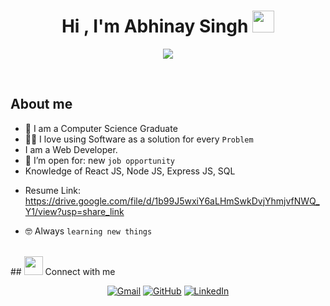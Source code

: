 <!-- ### Hi there  ,✋ Abhinay Singh Katheria -->

<!--
**abhinay9601/abhinay9601** is a ✨ _special_ ✨ repository because its `README.md` (this file) appears on your GitHub profile.

Here are some ideas to get you started:

- 🔭 I’m currently working on ...
- 🌱 I’m currently learning ...
- 👯 I’m looking to collaborate on ...
- 🤔 I’m looking for help with ...
- 💬 Ask me about ...
- 📫 How to reach me: ...
- 😄 Pronouns: ...
- ⚡ Fun fact: ...
-->

<h1 align="center">Hi , I'm Abhinay Singh <img src="https://media.giphy.com/media/hvRJCLFzcasrR4ia7z/giphy.gif" width="35"></h1>
<p align="center">
  <a href="https://github.com/DenverCoder1/readme-typing-svg"><img src="https://readme-typing-svg.herokuapp.com?lines=Computer+Science+Graduate;Web+Developer;React+JS+Developer;Competitive+Programmer;Always%20learning%20new%20things&center=true&width=500&height=50"></a>
</p>


<br>
<!-- 
<p align="center"> 
	<img src="https://komarev.com/ghpvc/?username=RIKI-05&label=Profile%20views&color=0e75b6&style=plastic" alt="7oSkaaa" /> 
	<a href = "https://commits.top/india.html" target="_blank">
		<img src="https://enfsgag3ayy6w9q.m.pipedream.net/&style=plastic" alt="7oSkaaa" target="_blank"/> 
	</a>
</p> -->


##   About me
- :school: I am a Computer Science Graduate
- :technologist: I love using Software as a solution for every `Problem`
- I am a Web Developer.
- :thinking: I’m open for:  new `job opportunity`
- Knowledge of React JS, Node JS, Express JS, SQL
<!-- -  this is [MY RESUME](https://drive.google.com/file/d/1gdiny_4f5TVbSdfyAQxokLMMrBTi054P/view?usp=sharing). -->
- Resume Link: https://drive.google.com/file/d/1b99J5wxiY6aLHmSwkDvjYhmjvfNWQ_Y1/view?usp=share_link

- :nerd_face: Always `learning new things`

<br>
## <img src="https://media.giphy.com/media/iY8CRBdQXODJSCERIr/giphy.gif" width="30px"> Connect with me
<p align="center">
	<a href="mailto:abhinaysingh372@gmail.com"><img img src="https://img.shields.io/badge/gmail-%23EA4335.svg?style=plastic&logo=gmail&logoColor=white" alt="Gmail"/></a>
	<a href="https://github.com/abhinay9601"><img src="https://img.shields.io/badge/github-%23181717.svg?style=plastic&logo=github&logoColor=white" alt="GitHub"/></a>
	<a href="https://www.linkedin.com/in/abhinaysingh1/"><img src="https://img.shields.io/badge/linkedin-%230A66C2.svg?style=plastic&logo=linkedin&logoColor=white" alt="LinkedIn"/></a>
<!-- 	<a href="https://www.facebook.com/7oSkaaa"><img src="https://img.shields.io/badge/facebook-%231877F2.svg?style=plastic&logo=facebook&logoColor=white" alt="Facebook"/></a> -->
<!-- 	<a href="https://www.instagram.com/ahmed_7oskaa/"><img src="https://img.shields.io/badge/instagram-%23E4405F.svg?style=plastic&logo=instagram&logoColor=white" alt="Instagram"/></a> -->
<!-- 	<a href="https://msng.link/o/?ahmed.7oskaa=sc"><img src="https://img.shields.io/badge/snapchat-%23FFFC00.svg?style=plastic&logo=snapchat&logoColor=black" alt="Snap Chat"/></a> -->
</p>

